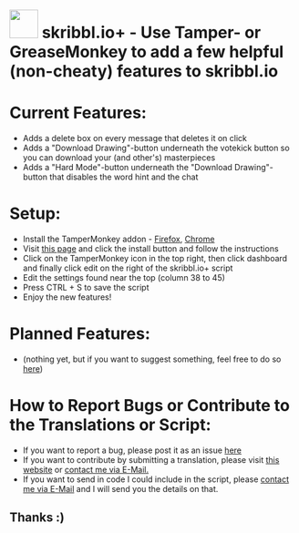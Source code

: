 # <img src="https://raw.githubusercontent.com/Sv443/code/master/resources/favicons/skribbl.io%2B%20icon.png" width="50px" height="50px" /> skribbl.io+ - Use Tamper- or GreaseMonkey to add a few helpful (non-cheaty) features to skribbl.io


# Current Features:

- Adds a delete box on every message that deletes it on click
- Adds a "Download Drawing"-button underneath the votekick button so you can download your (and other's) masterpieces
- Adds a "Hard Mode"-button underneath the "Download Drawing"-button that disables the word hint and the chat


# Setup:
- Install the TamperMonkey addon - <a href="https://tinyurl.com/ybed26ab">Firefox</a>, <a href="https://tinyurl.com/aqhkmex">Chrome</a>
- Visit <a href="https://tinyurl.com/ycvpw3s8">this page</a> and click the install button and follow the instructions
- Click on the TamperMonkey icon in the top right, then click dashboard and finally click edit on the right of the skribbl.io+ script
- Edit the settings found near the top (column 38 to 45)
- Press CTRL + S to save the script
- Enjoy the new features!
  
  
# Planned Features:
- (nothing yet, but if you want to suggest something, feel free to do so <a href="https://github.com/Sv443/skribbl.io-plus/issues">here</a>)


# How to Report Bugs or Contribute to the Translations or Script:
- If you want to report a bug, please post it as an issue <a href="https://github.com/Sv443/skribbl.io-plus/issues">here</a>
- If you want to contribute by submitting a translation, please visit <a href="http://www.sv443.net/translate_skp" target="_blank">this website</a> or <a href="mailto:%63%6F%6E%74%61%63%74%40%73%76%34%34%33%2E%6E%65%74" target="_blank">contact me via E-Mail.</a>
- If you want to send in code I could include in the script, please [contact me via E-Mail](mailto:%63%6F%6E%74%61%63%74%40%73%76%34%34%33%2E%6E%65%74) and I will send you the details on that. 
## Thanks :)
